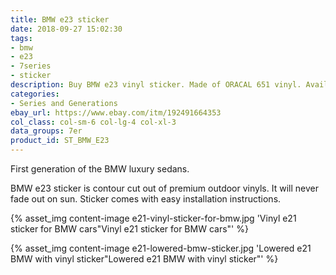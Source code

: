 ```yaml
---
title: BMW e23 sticker
date: 2018-09-27 15:02:30
tags:
- bmw
- e23
- 7series
- sticker
description: Buy BMW e23 vinyl sticker. Made of ORACAL 651 vinyl. Available in different colors.
categories:
- Series and Generations
ebay_url: https://www.ebay.com/itm/192491664353
col_class: col-sm-6 col-lg-4 col-xl-3
data_groups: 7er
product_id: ST_BMW_E23
---
```


First generation of the BMW luxury sedans.

<!-- more -->
<!-- {% asset_img content-image bmw-e23-vinyl-sticker.jpg 'BMW e23 vinyl sticker"BMW e23 vinyl sticker"' %} -->

BMW e23 sticker is contour cut out of premium outdoor vinyls. It will never fade out on sun. Sticker comes with easy installation instructions. 

{% asset_img content-image e21-vinyl-sticker-for-bmw.jpg 'Vinyl e21 sticker for BMW cars"Vinyl e21 sticker for BMW cars"' %}

{% asset_img content-image e21-lowered-bmw-sticker.jpg 'Lowered e21 BMW with vinyl sticker"Lowered e21 BMW with vinyl sticker"' %}

